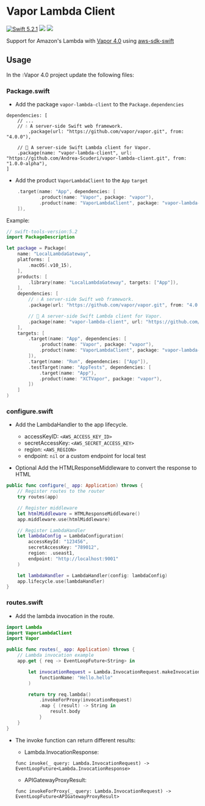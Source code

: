 # Vapor Lambda Client

 [![Swift 5.2.1](https://img.shields.io/badge/Swift-5.2.1-blue.svg)](https://swift.org/download/) ![](https://img.shields.io/badge/💧Vapor-4.0.0-violet)  ![](https://img.shields.io/badge/version-1.0.0.alpha-orange) 

Support for Amazon's Lambda with [Vapor 4.0](https://github.com/vapor/vapor)
using [aws-sdk-swift](https://github.com/swift-aws/aws-sdk-swift)

## Usage

In the 💧Vapor 4.0 project update the following files:

### Package.swift

- Add the package `vapor-lambda-client` to the `Package.dependencies`

```
dependencies: [
    // ...
    // 💧 A server-side Swift web framework.
        .package(url: "https://github.com/vapor/vapor.git", from: "4.0.0"),

    // 🚀 A server-side Swift Lambda client for Vapor.
    .package(name: "vapor-lambda-client", url: "https://github.com/Andrea-Scuderi/vapor-lambda-client.git", from: "1.0.0-alpha"),
]
```

- Add the product `VaporLambdaClient` to the `App` `target`

```swift
    .target(name: "App", dependencies: [
            .product(name: "Vapor", package: "vapor"),
            .product(name: "VaporLambdaClient", package: "vapor-lambda-client"),
    ]),
```


Example:
```swift
// swift-tools-version:5.2
import PackageDescription

let package = Package(
    name: "LocalLambdaGateway",
    platforms: [
        .macOS(.v10_15),
    ],
    products: [
        .library(name: "LocalLambdaGateway", targets: ["App"]),
    ],
    dependencies: [
        // 💧 A server-side Swift web framework.
        .package(url: "https://github.com/vapor/vapor.git", from: "4.0.0"),

        // 🚀 A server-side Swift Lambda client for Vapor.
        .package(name: "vapor-lambda-client", url: "https://github.com/Andrea-Scuderi/vapor-lambda-client.git", from: "1.0.0-alpha"),
    ],
    targets: [
        .target(name: "App", dependencies: [
            .product(name: "Vapor", package: "vapor"),
            .product(name: "VaporLambdaClient", package: "vapor-lambda-client"),
        ]),
        .target(name: "Run", dependencies: ["App"]),
        .testTarget(name: "AppTests", dependencies: [
            .target(name: "App"),
            .product(name: "XCTVapor", package: "vapor"),
        ])
    ]
)
```

### configure.swift

- Add the LambdaHandler to the app lifecycle.
    - accessKeyID: `<AWS_ACCESS_KEY_ID>`
    - secretAccessKey: `<AWS_SECRET_ACCESS_KEY>`
    - region: `<AWS_REGION>`
    - endpoint: `nil` or a custom endpoint for local test

- Optional Add the HTMLResponseMiddleware to convert the response to HTML

```swift
public func configure(_ app: Application) throws {
    // Register routes to the router
    try routes(app)

    // Register middleware
    let htmlMiddleware = HTMLResponseMiddleware()
    app.middleware.use(htmlMiddleware)

    // Register LambdaHandler
    let lambdaConfig = LambdaConfiguration(
        accessKeyId: "123456",
        secretAccessKey: "789012",
        region: .useast1,
        endpoint: "http://localhost:9001"
    )

    let lambdaHandler = LambdaHandler(config: lambdaConfig)
    app.lifecycle.use(lambdaHandler)
}
```

### routes.swift

- Add the lambda invocation in the route.

```swift
import Lambda
import VaporLambdaClient
import Vapor

public func routes(_ app: Application) throws {
    // Lambda invocation example
    app.get { req -> EventLoopFuture<String> in

        let invocationRequest = Lambda.InvocationRequest.makeInvocation(
            functionName: "Hello.hello"
        )

        return try req.lambda()
            .invokeForProxy(invocationRequest)
            .map { (result) -> String in
                result.body
            }
    }
}
```


- The invoke function can return different results:
    - Lambda.InvocationResponse: 
    
    `func invoke(_ query: Lambda.InvocationRequest) -> EventLoopFuture<Lambda.InvocationResponse>`

    - APIGatewayProxyResult:
    
     `func invokeForProxy(_ query: Lambda.InvocationRequest) -> EventLoopFuture<APIGatewayProxyResult>`
